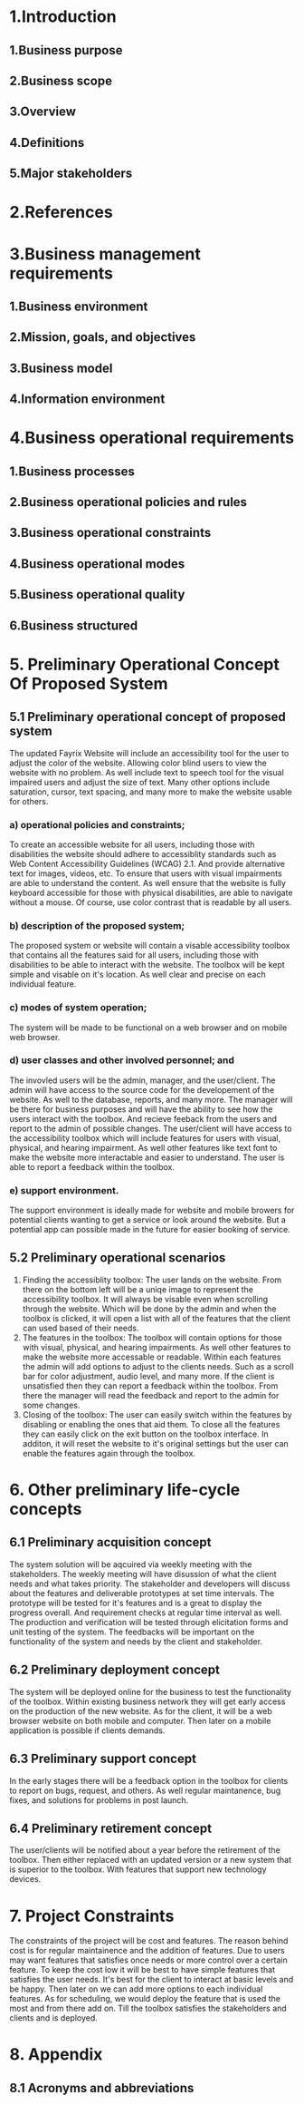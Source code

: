 # 1.Introduction

## 1.Business purpose

## 2.Business scope

## 3.Overview

## 4.Definitions 

## 5.Major stakeholders 

# 2.References

# 3.Business management requirements

## 1.Business environment

## 2.Mission, goals, and objectives

## 3.Business model

## 4.Information environment

# 4.Business operational requirements

## 1.Business processes

## 2.Business operational policies and rules

## 3.Business operational constraints

## 4.Business operational modes

## 5.Business operational quality

## 6.Business structured

# 5. Preliminary Operational Concept Of Proposed System

## 5.1 Preliminary operational concept of proposed system
The updated Fayrix Website will include an accessibility tool for the user to adjust the color of the website. Allowing color blind users to view the website with no problem. As well include text to speech tool for the visual impaired users and adjust the size of text. Many other options include saturation, cursor, text spacing, and many more to make the website usable for others. 
### a) operational policies and constraints;
To create an accessible website for all users, including those with disabilities the website should adhere to accessiblity standards such as Web Content Accessibility Guidelines (WCAG) 2.1. And provide alternative text for images, videos, etc. To ensure that users with visual impairments are able to understand the content. As well ensure that the website is fully keyboard accessible for those with physical disabilities, are able to navigate without a mouse. Of course, use color contrast that is readable by all users.
### b) description of the proposed system;
The proposed system or website will contain a visable accessibility toolbox that contains all the features said for all users, including those with disabilities to be able to interact with the website. The toolbox will be kept simple and visable on it's location. As well clear and precise on each individual feature. 
### c) modes of system operation;
The system will be made to be functional on a web browser and on mobile web browser. 
### d) user classes and other involved personnel; and
The invovled users will be the admin, manager, and the user/client. The admin will have access to the source code for the developement of the website. As well to the database, reports, and many more. The manager will be there for business purposes and will have the ability to see how the users interact with the toolbox. And recieve feeback from the users and report to the admin of possible changes. The user/client will have access to the accessibility toolbox which will include features for users with visual, physical, and hearing impairment. As well other features like text font to make the website more interactable and easier to understand. The user is able to report a feedback within the toolbox. 
### e) support environment.
The support environment is ideally made for website and mobile browers for potential clients wanting to get a service or look around the website. But a potential app can possible made in the future for easier booking of service. 
## 5.2 Preliminary operational scenarios
  1. Finding the accessiblity toolbox: The user lands on the website. From there on the bottom left will be a uniqe image to represent the accessibility toolbox. It will always be visable even when scrolling through the website. Which will be done by the admin and when the toolbox is clicked, it will open a list with all of the features that the client can used based of their needs. 
  2. The features in the toolbox: The toolbox will contain options for those with visual, physical, and hearing impairments. As well other features to make the website more accessable or readable. Within each features the admin will add options to adjust to the clients needs. Such as a scroll bar for color adjustment, audio level, and many more. If the client is unsatisfied then they can report a feedback within the toolbox. From there the manager will read the feedback and report to the admin for some changes. 
  3. Closing of the toolbox: The user can easily switch within the features by disabling or enabling the ones that aid them. To close all the features they can easily click on the exit button on the toolbox interface. In additon, it will reset the website to it's original settings but the user can enable the features again through the toolbox. 
# 6. Other preliminary life-cycle concepts

## 6.1 Preliminary acquisition concept
The system solution will be aqcuired via weekly meeting with the stakeholders. The weekly meeting will have disussion of what the client needs and what takes priority. The stakeholder and developers will discuss about the features and deliverable prototypes at set time intervals. The prototype will be tested for it's features and is a great to display the progress overall. And requirement checks at regular time interval as well. The production and verification will be tested through elicitation forms and unit testing of the system. The feedbacks will be important on the functionality of the system and needs by the client and stakeholder. 
## 6.2 Preliminary deployment concept
The system will be deployed online for the business to test the functionality of the toolbox. Within existing business network they will get early access on the production of the new website. As for the client, it will be a web browser website on both mobile and computer. Then later on a mobile application is possible if clients demands.  
## 6.3 Preliminary support concept
In the early stages there will be a feedback option in the toolbox for clients to report on bugs, request, and others. As well regular maintanence, bug fixes, and solutions for problems in post launch. 
## 6.4 Preliminary retirement concept
The user/clients will be notified about a year before the retirement of the toolbox. Then either replaced with an updated version or a new system that is superior to the toolbox. With features that support new technology devices. 
# 7. Project Constraints
The constraints of the project will be cost and features. The reason behind cost is for regular maintainence and the addition of features. Due to users may want features that satisfies once needs or more control over a certain feature. To keep the cost low it will be best to have simple features that satisfies the user needs. It's best for the client to interact at basic levels and be happy. Then later on we can add more options to each individual features. As for scheduling, we would deploy the feature that is used the most and from there add on. Till the toolbox satisfies the stakeholders and clients and is deployed. 
# 8. Appendix

## 8.1 Acronyms and abbreviations




